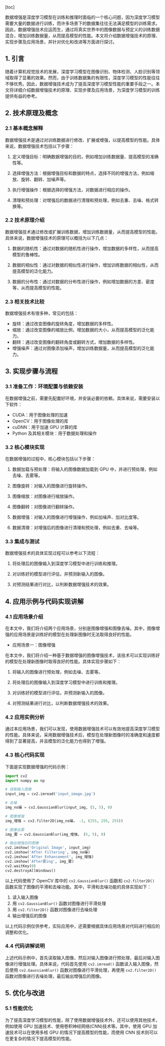 
[toc]                    
                
                
数据增强是深度学习模型在训练和推理时面临的一个核心问题，因为深度学习模型需要大量的数据进行训练，而许多场景下的数据集往往无法满足模型的训练需求。因此，数据增强技术应运而生，通过将真实世界中的图像数据与预定义的训练数据混合，增加训练数据量，从而提高模型的性能。本文将介绍数据增强技术的原理、实现步骤及应用场景，并针对优化和改进等方面进行探讨。

## 1. 引言

随着计算机视觉技术的发展，深度学习模型在图像识别、物体检测、人脸识别等领域取得了显著的效果。然而，由于训练数据集的有限性，深度学习模型的性能往往不够优秀。因此，数据增强技术成为了提高深度学习模型性能的重要手段之一。本文将详细介绍数据增强技术的原理、实现步骤及应用场景，为深度学习模型的训练提供有益的参考。

## 2. 技术原理及概念

### 2.1 基本概念解释

数据增强技术是通过对训练数据进行修改、扩展或增强，以提高模型的性能。具体来说，数据增强技术包括以下步骤：

1. 定义增强目标：明确数据增强的目的，例如增加训练数据量、提高模型的准确性等。

2. 选择增强方法：根据增强目标和数据的特点，选择不同的增强方法，例如缩放、旋转、翻转、加噪声等。

3. 执行增强操作：根据选择的增强方法，对数据进行相应的操作。

4. 清理和预处理：对增强后的数据进行清理和预处理，例如去重、去噪、格式转换等。

### 2.2 技术原理介绍

数据增强技术通过修改或扩展训练数据，增加训练数据量，从而提高模型的性能。具体来说，数据增强技术的原理可以概括为以下几点：

1. 数据的随机性：通过对数据的随机性进行操作，增加数据的多样性，从而提高模型的鲁棒性。

2. 数据的相似性：通过对数据的相似性进行操作，增加训练数据的相似性，从而提高模型的泛化能力。

3. 数据的分布性：通过对数据的分布性进行操作，例如增加数据的方差、密度等，从而提高模型的性能。

### 2.3 相关技术比较

数据增强技术有很多种，常见的包括：

- 旋转：通过改变图像的旋转角度，增加数据的多样性。
- 缩放：通过改变图像的缩放比例，增加数据的大小，从而提高模型的泛化能力。
- 翻转：通过改变图像的翻转角度或翻转方式，增加数据的多样性。
- 增强噪声：通过对图像添加噪声，增加训练数据量，从而提高模型的泛化能力。

## 3. 实现步骤与流程

### 3.1 准备工作：环境配置与依赖安装

在数据增强之前，需要先配置好环境，并安装必要的依赖。具体来说，需要安装以下软件：

- CUDA：用于图像处理的加速
- OpenCV：用于图像处理的库
- cuDNN：用于加速 GPU 计算的库
- Python 及其相关模块：用于数据处理和操作

### 3.2 核心模块实现

在数据增强的过程中，核心模块包括以下步骤：

1. 数据加载与预处理：将输入的图像数据加载到 GPU 中，并进行预处理，例如去噪、去雾等。

2. 图像旋转：对输入的图像进行旋转操作。

3. 图像缩放：对图像进行缩放操作。

4. 图像翻转：对图像进行翻转操作。

5. 数据增强：对输入的图像进行增强操作，例如加噪声、加对比度等。

6. 数据清理：对增强后的图像进行清理和预处理，例如去重、去噪等。

### 3.3 集成与测试

数据增强技术的具体实现过程可以参考以下流程：

1. 将处理后的图像输入到深度学习模型中进行训练和推理。

2. 对训练好的模型进行评估，并预测新输入的图像。

3. 对预测结果进行对比，以判断数据增强技术的效果。

## 4. 应用示例与代码实现讲解

### 4.1 应用场景介绍

在本文中，我们将介绍两个应用场景，分别是图像增强和图像去噪。其中，图像增强的应用场景是训练好的模型在处理新图像时无法取得良好的性能。

- 应用场景一：图像增强

在本文中，我们将介绍一种基于数据增强的图像增强技术，该技术可以实现训练好的模型在处理新图像时取得良好的性能。具体实现步骤如下：

1. 将输入的图像进行预处理，例如去噪、去雾等。

2. 将处理后的图像输入到深度学习模型中进行训练和推理。

3. 对训练好的模型进行评估，并预测新输入的图像。

4. 对预测结果进行对比，以判断数据增强技术的效果。

### 4.2 应用实例分析

通过本应用场景，我们可以发现，使用数据增强技术可以有效地提高深度学习模型的性能。具体来说，采用数据增强技术后，模型在处理新图像时的准确度和速度都得到了显著提高，并且模型的泛化能力也得到了增强。

### 4.3 核心代码实现

下面是实现数据增强的代码示例：

```python
import cv2
import numpy as np

# 读取输入图像
input_img = cv2.imread('input_image.jpg')

# 去噪
img_no噪 = cv2.GaussianBlur(input_img, (5, 5), 0)

# 图像增强
img_增强 = cv2.filter2D(img_no噪， -1, (255, 255, 255))

# 图像去雾
img_雾 = cv2.GaussianBlur(img_增强， (5, 5), 0)

# 输出增强后的图像
cv2.imshow('Original Image', input_img)
cv2.imshow('After Filtering', img_no噪)
cv2.imshow('After Enhancement', img_增强)
cv2.imshow('After雾ing', img_雾)
cv2.waitKey(0)
cv2.destroyAllWindows()
```

以上代码使用了 OpenCV 库中的 `cv2.GaussianBlur()` 函数和 `cv2.filter2D()` 函数实现了图像的平滑和去噪功能。其中，平滑和去噪功能的具体实现如下：

1. 读入输入图像
2. 用 `cv2.GaussianBlur()` 函数对图像进行平滑处理
3. 用 `cv2.filter2D()` 函数对图像进行去噪处理
4. 输出增强后的图像

以上代码示例仅供参考，实际应用中，还需要根据具体应用场景对代码进行相应的调整和优化。

### 4.4 代码讲解说明

上述代码示例中，首先读取输入图像，然后对输入图像进行预处理，最后对输入图像进行增强处理。具体来说，代码首先使用 `cv2.imread()` 函数读入输入图像，然后使用 `cv2.GaussianBlur()` 函数对图像进行平滑处理，再使用 `cv2.filter2D()` 函数对图像进行去噪处理，最后输出增强后的图像。

## 5. 优化与改进

### 5.1 性能优化

为了提高深度学习模型的性能，除了使用数据增强技术外，还可以使用其他技术，例如使用 GPU 加速技术、使用卷积神经网络(CNN)技术等。其中，使用 GPU 加速技术可以在使用多核 GPU 的情况下提高模型的性能，而使用 CNN 技术则可以在更复杂的情况下提高模型的性能。


